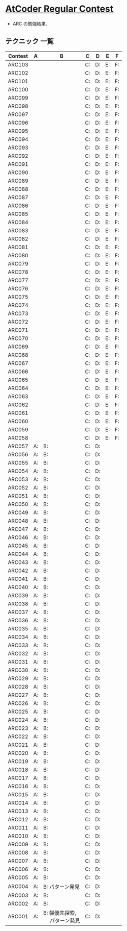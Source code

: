 # [AtCoder Regular Contest](https://kenkoooo.com/atcoder/#/table/solareenlo)
- ARC の勉強結果．

## テクニック 一覧

| Contest | A  | B                                 | C  | D  | E  | F  |
|---------|----|-----------------------------------|----|----|----|----|
| ARC103  |    |                                   | C: | D: | E: | F: |
| ARC102  |    |                                   | C: | D: | E: | F: |
| ARC101  |    |                                   | C: | D: | E: | F: |
| ARC100  |    |                                   | C: | D: | E: | F: |
| ARC099  |    |                                   | C: | D: | E: | F: |
| ARC098  |    |                                   | C: | D: | E: | F: |
| ARC097  |    |                                   | C: | D: | E: | F: |
| ARC096  |    |                                   | C: | D: | E: | F: |
| ARC095  |    |                                   | C: | D: | E: | F: |
| ARC094  |    |                                   | C: | D: | E: | F: |
| ARC093  |    |                                   | C: | D: | E: | F: |
| ARC092  |    |                                   | C: | D: | E: | F: |
| ARC091  |    |                                   | C: | D: | E: | F: |
| ARC090  |    |                                   | C: | D: | E: | F: |
| ARC089  |    |                                   | C: | D: | E: | F: |
| ARC088  |    |                                   | C: | D: | E: | F: |
| ARC087  |    |                                   | C: | D: | E: | F: |
| ARC086  |    |                                   | C: | D: | E: | F: |
| ARC085  |    |                                   | C: | D: | E: | F: |
| ARC084  |    |                                   | C: | D: | E: | F: |
| ARC083  |    |                                   | C: | D: | E: | F: |
| ARC082  |    |                                   | C: | D: | E: | F: |
| ARC081  |    |                                   | C: | D: | E: | F: |
| ARC080  |    |                                   | C: | D: | E: | F: |
| ARC079  |    |                                   | C: | D: | E: | F: |
| ARC078  |    |                                   | C: | D: | E: | F: |
| ARC077  |    |                                   | C: | D: | E: | F: |
| ARC076  |    |                                   | C: | D: | E: | F: |
| ARC075  |    |                                   | C: | D: | E: | F: |
| ARC074  |    |                                   | C: | D: | E: | F: |
| ARC073  |    |                                   | C: | D: | E: | F: |
| ARC072  |    |                                   | C: | D: | E: | F: |
| ARC071  |    |                                   | C: | D: | E: | F: |
| ARC070  |    |                                   | C: | D: | E: | F: |
| ARC069  |    |                                   | C: | D: | E: | F: |
| ARC068  |    |                                   | C: | D: | E: | F: |
| ARC067  |    |                                   | C: | D: | E: | F: |
| ARC066  |    |                                   | C: | D: | E: | F: |
| ARC065  |    |                                   | C: | D: | E: | F: |
| ARC064  |    |                                   | C: | D: | E: | F: |
| ARC063  |    |                                   | C: | D: | E: | F: |
| ARC062  |    |                                   | C: | D: | E: | F: |
| ARC061  |    |                                   | C: | D: | E: | F: |
| ARC060  |    |                                   | C: | D: | E: | F: |
| ARC059  |    |                                   | C: | D: | E: | F: |
| ARC058  |    |                                   | C: | D: | E: | F: |
| ARC057  | A: | B:                                | C: | D: |    |    |
| ARC056  | A: | B:                                | C: | D: |    |    |
| ARC055  | A: | B:                                | C: | D: |    |    |
| ARC054  | A: | B:                                | C: | D: |    |    |
| ARC053  | A: | B:                                | C: | D: |    |    |
| ARC052  | A: | B:                                | C: | D: |    |    |
| ARC051  | A: | B:                                | C: | D: |    |    |
| ARC050  | A: | B:                                | C: | D: |    |    |
| ARC049  | A: | B:                                | C: | D: |    |    |
| ARC048  | A: | B:                                | C: | D: |    |    |
| ARC047  | A: | B:                                | C: | D: |    |    |
| ARC046  | A: | B:                                | C: | D: |    |    |
| ARC045  | A: | B:                                | C: | D: |    |    |
| ARC044  | A: | B:                                | C: | D: |    |    |
| ARC043  | A: | B:                                | C: | D: |    |    |
| ARC042  | A: | B:                                | C: | D: |    |    |
| ARC041  | A: | B:                                | C: | D: |    |    |
| ARC040  | A: | B:                                | C: | D: |    |    |
| ARC039  | A: | B:                                | C: | D: |    |    |
| ARC038  | A: | B:                                | C: | D: |    |    |
| ARC037  | A: | B:                                | C: | D: |    |    |
| ARC036  | A: | B:                                | C: | D: |    |    |
| ARC035  | A: | B:                                | C: | D: |    |    |
| ARC034  | A: | B:                                | C: | D: |    |    |
| ARC033  | A: | B:                                | C: | D: |    |    |
| ARC032  | A: | B:                                | C: | D: |    |    |
| ARC031  | A: | B:                                | C: | D: |    |    |
| ARC030  | A: | B:                                | C: | D: |    |    |
| ARC029  | A: | B:                                | C: | D: |    |    |
| ARC028  | A: | B:                                | C: | D: |    |    |
| ARC027  | A: | B:                                | C: | D: |    |    |
| ARC026  | A: | B:                                | C: | D: |    |    |
| ARC025  | A: | B:                                | C: | D: |    |    |
| ARC024  | A: | B:                                | C: | D: |    |    |
| ARC023  | A: | B:                                | C: | D: |    |    |
| ARC022  | A: | B:                                | C: | D: |    |    |
| ARC021  | A: | B:                                | C: | D: |    |    |
| ARC020  | A: | B:                                | C: | D: |    |    |
| ARC019  | A: | B:                                | C: | D: |    |    |
| ARC018  | A: | B:                                | C: | D: |    |    |
| ARC017  | A: | B:                                | C: | D: |    |    |
| ARC016  | A: | B:                                | C: | D: |    |    |
| ARC015  | A: | B:                                | C: | D: |    |    |
| ARC014  | A: | B:                                | C: | D: |    |    |
| ARC013  | A: | B:                                | C: | D: |    |    |
| ARC012  | A: | B:                                | C: | D: |    |    |
| ARC011  | A: | B:                                | C: | D: |    |    |
| ARC010  | A: | B:                                | C: | D: |    |    |
| ARC009  | A: | B:                                | C: | D: |    |    |
| ARC008  | A: | B:                                | C: | D: |    |    |
| ARC007  | A: | B:                                | C: | D: |    |    |
| ARC006  | A: | B:                                | C: | D: |    |    |
| ARC005  | A: | B:                                | C: | D: |    |    |
| ARC004  | A: | B: パターン発見                   | C: | D: |    |    |
| ARC003  | A: | B:                                | C: | D: |    |    |
| ARC002  | A: | B:                                | C: | D: |    |    |
| ARC001  | A: | B: 幅優先探索,<br>　 パターン発見 | C: | D: |    |    |
